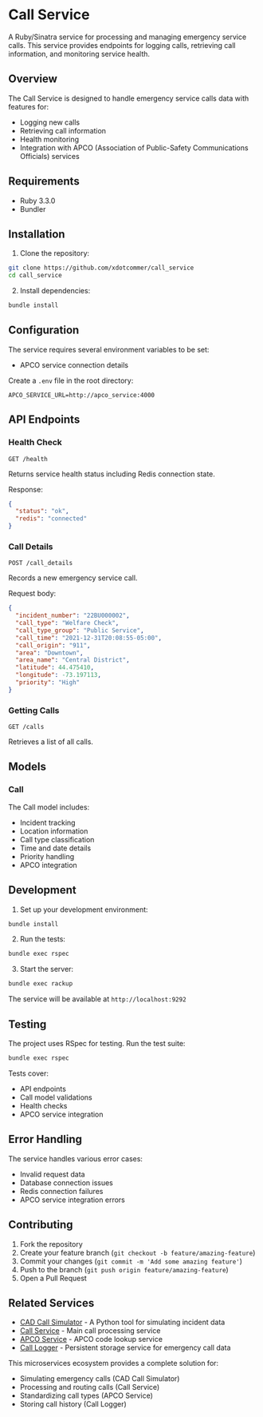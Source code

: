 # Call Service

A Ruby/Sinatra service for processing and managing emergency service calls. This service provides endpoints for logging calls, retrieving call information, and monitoring service health.

## Overview

The Call Service is designed to handle emergency service calls data with features for:
- Logging new calls
- Retrieving call information
- Health monitoring
- Integration with APCO (Association of Public-Safety Communications Officials) services

## Requirements

- Ruby 3.3.0
- Bundler

## Installation

1. Clone the repository:
```bash
git clone https://github.com/xdotcommer/call_service
cd call_service
```

2. Install dependencies:
```bash
bundle install
```

## Configuration

The service requires several environment variables to be set:
- APCO service connection details

Create a `.env` file in the root directory:
```env
APCO_SERVICE_URL=http://apco_service:4000
```

## API Endpoints

### Health Check
```http
GET /health
```
Returns service health status including Redis connection state.

Response:
```json
{
  "status": "ok",
  "redis": "connected"
}
```

### Call Details
```http
POST /call_details
```
Records a new emergency service call.

Request body:
```json
{
  "incident_number": "22BU000002",
  "call_type": "Welfare Check",
  "call_type_group": "Public Service",
  "call_time": "2021-12-31T20:08:55-05:00",
  "call_origin": "911",
  "area": "Downtown",
  "area_name": "Central District",
  "latitude": 44.475410,
  "longitude": -73.197113,
  "priority": "High"
}
```

### Getting Calls
```http
GET /calls
```
Retrieves a list of all calls.

## Models

### Call
The Call model includes:
- Incident tracking
- Location information
- Call type classification
- Time and date details
- Priority handling
- APCO integration

## Development

1. Set up your development environment:
```bash
bundle install
```

2. Run the tests:
```bash
bundle exec rspec
```

3. Start the server:
```bash
bundle exec rackup
```

The service will be available at `http://localhost:9292`

## Testing

The project uses RSpec for testing. Run the test suite:

```bash
bundle exec rspec
```

Tests cover:
- API endpoints
- Call model validations
- Health checks
- APCO service integration

## Error Handling

The service handles various error cases:
- Invalid request data
- Database connection issues
- Redis connection failures
- APCO service integration errors

## Contributing

1. Fork the repository
2. Create your feature branch (`git checkout -b feature/amazing-feature`)
3. Commit your changes (`git commit -m 'Add some amazing feature'`)
4. Push to the branch (`git push origin feature/amazing-feature`)
5. Open a Pull Request

## Related Services

- [CAD Call Simulator](https://github.com/xdotcommer/cad_call_simulator) - A Python tool for simulating incident data
- [Call Service](https://github.com/xdotcommer/call_service) - Main call processing service
- [APCO Service](https://github.com/xdotcommer/apco_incident_types_service) - APCO code lookup service
- [Call Logger](https://github.com/xdotcommer/call_logger) - Persistent storage service for emergency call data

This microservices ecosystem provides a complete solution for:
- Simulating emergency calls (CAD Call Simulator)
- Processing and routing calls (Call Service)
- Standardizing call types (APCO Service)
- Storing call history (Call Logger)
